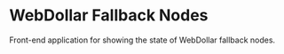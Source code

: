 # WebDollar Fallback Nodes

Front-end application for showing the state of WebDollar fallback nodes.
